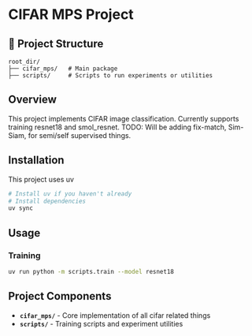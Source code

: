 # CIFAR MPS Project

## 📁 Project Structure

```
root_dir/
├── cifar_mps/   # Main package
├── scripts/     # Scripts to run experiments or utilities
```

## Overview

This project implements CIFAR image classification. Currently supports training resnet18 and smol_resnet.
TODO: Will be adding fix-match, Sim-Siam, for semi/self supervised things. 

## Installation

This project uses uv 

```bash
# Install uv if you haven't already
# Install dependencies
uv sync
```

## Usage

### Training
```bash
uv run python -m scripts.train --model resnet18 
```
## Project Components

- **`cifar_mps/`** - Core implementation of all cifar related things
- **`scripts/`** - Training scripts and experiment utilities  
